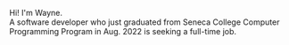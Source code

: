 Hi! I'm Wayne.  
A software developer who just graduated from Seneca College Computer Programming Program in Aug. 2022 is seeking a full-time job.  

<!---
me60714/me60714 is a ✨ special ✨ repository because its `README.md` (this file) appears on your GitHub profile.
You can click the Preview link to take a look at your changes.
--->
